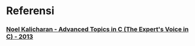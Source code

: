 # Referensi

### [**Noel Kalicharan - Advanced Topics in C (The Expert's Voice in C) - 2013**](https://github.com/zotherstupidguy/algo/blob/master/books/Noel%20Kalicharan%20-%20Advanced%20Topics%20in%20C%20(The%20Expert's%20Voice%20in%20C)%20-%202013.pdf)